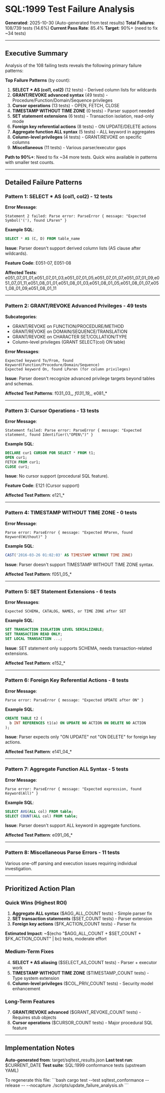 # SQL:1999 Test Failure Analysis

**Generated**: 2025-10-30 (Auto-generated from test results)
**Total Failures**: 108/739 tests (14.6%)
**Current Pass Rate**: 85.4%
**Target**: 90%+ (need to fix ~34 tests)

---

## Executive Summary

Analysis of the 108 failing tests reveals the following primary failure patterns:

**Top Failure Patterns** (by count):
1. **SELECT * AS (col1, col2)** (12 tests) - Derived column lists for wildcards
2. **GRANT/REVOKE advanced syntax** (49 tests) - Procedure/Function/Domain/Sequence privileges
3. **Cursor operations** (13 tests) - OPEN, FETCH, CLOSE
4. **TIMESTAMP WITHOUT TIME ZONE** (0 tests) - Parser support needed
5. **SET statement extensions** (6 tests) - Transaction isolation, read-only mode
6. **Foreign key referential actions** (8 tests) - ON UPDATE/DELETE actions
7. **Aggregate function ALL syntax** (5 tests) - ALL keyword in aggregates
8. **Column-level privileges** (4 tests) - GRANT/REVOKE on specific columns
9. **Miscellaneous** (11 tests) - Various parser/executor gaps

**Path to 90%+**: Need to fix ~34 more tests. Quick wins available in patterns with smaller test counts.

---

## Detailed Failure Patterns

### Pattern 1: SELECT * AS (col1, col2) - 12 tests

**Error Message**:
```
Statement 2 failed: Parse error: ParseError { message: "Expected Symbol('('), found LParen" }
```

**Example SQL**:
```sql
SELECT * AS (C, D) FROM table_name
```

**Issue**: Parser doesn't support derived column lists (AS clause after wildcards).

**Feature Code**: E051-07, E051-08

**Affected Tests**:
e051_07_01_01,e051_07_01_03,e051_07_01_05,e051_07_01_07,e051_07_01_09,e051_07_01_11,e051_08_01_01,e051_08_01_03,e051_08_01_05,e051_08_01_07,e051_08_01_09,e051_08_01_11

---

### Pattern 2: GRANT/REVOKE Advanced Privileges - 49 tests

**Subcategories**:
- GRANT/REVOKE on FUNCTION/PROCEDURE/METHOD
- GRANT/REVOKE on DOMAIN/SEQUENCE/TRANSLATION
- GRANT/REVOKE on CHARACTER SET/COLLATION/TYPE
- Column-level privileges (GRANT SELECT(col) ON table)

**Error Messages**:
```
Expected keyword To/From, found Keyword(Function/Procedure/Domain/Sequence)
Expected keyword On, found LParen (for column privileges)
```

**Issue**: Parser doesn't recognize advanced privilege targets beyond tables and schemas.

**Affected Test Patterns**: f031_03_*, f031_19_*, e081_*

---

### Pattern 3: Cursor Operations - 13 tests

**Error Message**:
```
Statement failed: Parse error: ParseError { message: "Expected statement, found Identifier(\"OPEN\")" }
```

**Example SQL**:
```sql
DECLARE cur1 CURSOR FOR SELECT * FROM t1;
OPEN cur1;
FETCH FROM cur1;
CLOSE cur1;
```

**Issue**: No cursor support (procedural SQL feature).

**Feature Code**: E121 (Cursor support)

**Affected Test Pattern**: e121_*

---

### Pattern 4: TIMESTAMP WITHOUT TIME ZONE - 0 tests

**Error Message**:
```
Parse error: ParseError { message: "Expected RParen, found Keyword(Without)" }
```

**Example SQL**:
```sql
CAST('2016-03-26 01:02:03' AS TIMESTAMP WITHOUT TIME ZONE)
```

**Issue**: Parser doesn't support TIMESTAMP WITHOUT TIME ZONE syntax.

**Affected Test Pattern**: f051_05_*

---

### Pattern 5: SET Statement Extensions - 6 tests

**Error Messages**:
```
Expected SCHEMA, CATALOG, NAMES, or TIME ZONE after SET
```

**Example SQL**:
```sql
SET TRANSACTION ISOLATION LEVEL SERIALIZABLE;
SET TRANSACTION READ ONLY;
SET LOCAL TRANSACTION ...;
```

**Issue**: SET statement only supports SCHEMA, needs transaction-related extensions.

**Affected Test Pattern**: e152_*

---

### Pattern 6: Foreign Key Referential Actions - 8 tests

**Error Message**:
```
Parse error: ParseError { message: "Expected UPDATE after ON" }
```

**Example SQL**:
```sql
CREATE TABLE t2 (
  b INT REFERENCES t1(a) ON UPDATE NO ACTION ON DELETE NO ACTION
);
```

**Issue**: Parser expects only "ON UPDATE" not "ON DELETE" for foreign key actions.

**Affected Test Pattern**: e141_04_*

---

### Pattern 7: Aggregate Function ALL Syntax - 5 tests

**Error Message**:
```
Parse error: ParseError { message: "Expected expression, found Keyword(All)" }
```

**Example SQL**:
```sql
SELECT AVG(ALL col) FROM table;
SELECT COUNT(ALL col) FROM table;
```

**Issue**: Parser doesn't support ALL keyword in aggregate functions.

**Affected Test Pattern**: e091_06_*

---

### Pattern 8: Miscellaneous Parse Errors - 11 tests

Various one-off parsing and execution issues requiring individual investigation.

---

## Prioritized Action Plan

### Quick Wins (Highest ROI)

1. **Aggregate ALL syntax** ($AGG_ALL_COUNT tests) - Simple parser fix
2. **SET transaction statements** ($SET_COUNT tests) - Parser extension
3. **Foreign key actions** ($FK_ACTION_COUNT tests) - Parser fix

**Estimated Impact**: ~$(echo "$AGG_ALL_COUNT + $SET_COUNT + $FK_ACTION_COUNT" | bc) tests, moderate effort

### Medium-Term Fixes

4. **SELECT * AS aliasing** ($SELECT_AS_COUNT tests) - Parser + executor work
5. **TIMESTAMP WITHOUT TIME ZONE** ($TIMESTAMP_COUNT tests) - Type system extension
6. **Column-level privileges** ($COL_PRIV_COUNT tests) - Security model enhancement

### Long-Term Features

7. **GRANT/REVOKE advanced** ($GRANT_REVOKE_COUNT tests) - Requires stub objects
8. **Cursor operations** ($CURSOR_COUNT tests) - Major procedural SQL feature

---

## Implementation Notes

**Auto-generated from**: target/sqltest_results.json
**Last test run**: $CURRENT_DATE
**Test suite**: SQL:1999 conformance tests (upstream YAML)

To regenerate this file:
\`\`\`bash
cargo test --test sqltest_conformance --release -- --nocapture
./scripts/update_failure_analysis.sh
\`\`\`

